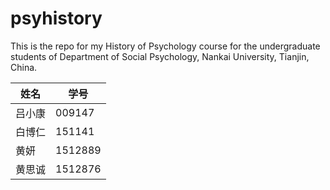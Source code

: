 # psyhistory

This is the repo for my History of Psychology course for the undergraduate students of Department of Social Psychology, Nankai University, Tianjin, China.


姓名 | 学号
-----|--------
吕小康 | 009147
白博仁 | 151141
黄妍 | 1512889
黄思诚 |1512876
